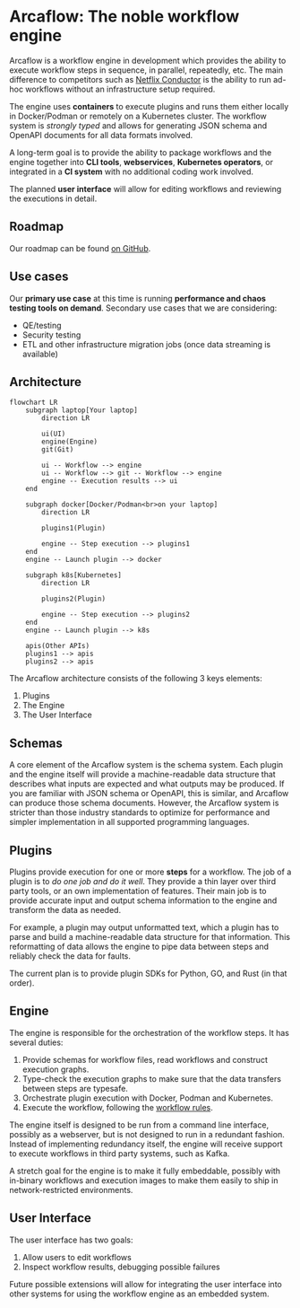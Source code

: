 # Arcaflow: The noble workflow engine

Arcaflow is a workflow engine in development which provides the ability to execute workflow steps in sequence, in parallel, repeatedly, etc. The main difference to competitors such as [Netflix Conductor](https://conductor.netflix.com/) is the ability to run ad-hoc workflows without an infrastructure setup required.

The engine uses **containers** to execute plugins and runs them either locally in Docker/Podman or remotely on a Kubernetes cluster. The workflow system is *strongly typed* and allows for generating JSON schema and OpenAPI documents for all data formats involved.

A long-term goal is to provide the ability to package workflows and the engine together into **CLI tools**, **webservices**, **Kubernetes operators**, or integrated in a **CI system** with no additional coding work involved.

The planned **user interface** will allow for editing workflows and reviewing the executions in detail.

## Roadmap

Our roadmap can be found [on GitHub](https://github.com/orgs/arcalot/projects/5).

## Use cases

Our **primary use case** at this time is running **performance and chaos testing tools on demand**. Secondary use cases that we are considering:

- QE/testing
- Security testing
- ETL and other infrastructure migration jobs (once data streaming is available)

## Architecture

```mermaid
flowchart LR
    subgraph laptop[Your laptop]
        direction LR
        
        ui(UI)
        engine(Engine)
        git(Git)

        ui -- Workflow --> engine
        ui -- Workflow --> git -- Workflow --> engine
        engine -- Execution results --> ui
    end

    subgraph docker[Docker/Podman<br>on your laptop]
        direction LR

        plugins1(Plugin)
    
        engine -- Step execution --> plugins1
    end
    engine -- Launch plugin --> docker
    
    subgraph k8s[Kubernetes]
        direction LR

        plugins2(Plugin)
        
        engine -- Step execution --> plugins2
    end
    engine -- Launch plugin --> k8s
    
    apis(Other APIs)
    plugins1 --> apis
    plugins2 --> apis    
```

The Arcaflow architecture consists of the following 3 keys elements:

1. Plugins
2. The Engine
3. The User Interface

## Schemas

A core element of the Arcaflow system is the schema system. Each plugin and the engine itself will provide a machine-readable data structure that describes what inputs are expected and what outputs may be produced. If you are familiar with JSON schema or OpenAPI, this is similar, and Arcaflow can produce those schema documents. However, the Arcaflow system is stricter than those industry standards to optimize for performance and simpler implementation in all supported programming languages.

## Plugins

Plugins provide execution for one or more **steps** for a workflow. The job of a plugin is to *do one job and do it well*. They provide a thin layer over third party tools, or an own implementation of features. Their main job is to provide accurate input and output schema information to the engine and transform the data as needed.

For example, a plugin may output unformatted text, which a plugin has to parse and build a machine-readable data structure for that information. This reformatting of data allows the engine to pipe data between steps and reliably check the data for faults.

The current plan is to provide plugin SDKs for Python, GO, and Rust (in that order).

## Engine

The engine is responsible for the orchestration of the workflow steps. It has several duties:

1. Provide schemas for workflow files, read workflows and construct execution graphs.
2. Type-check the execution graphs to make sure that the data transfers between steps are typesafe.
3. Orchestrate plugin execution with Docker, Podman and Kubernetes.
4. Execute the workflow, following the [workflow rules](concepts/workflows.md).

The engine itself is designed to be run from a command line interface, possibly as a webserver, but is not designed to run in a redundant fashion. Instead of implementing redundancy itself, the engine will receive support to execute workflows in third party systems, such as Kafka.

A stretch goal for the engine is to make it fully embeddable, possibly with in-binary workflows and execution images to make them easily to ship in network-restricted environments. 

## User Interface

The user interface has two goals:

1. Allow users to edit workflows
2. Inspect workflow results, debugging possible failures 

Future possible extensions will allow for integrating the user interface into other systems for using the workflow engine as an embedded system.